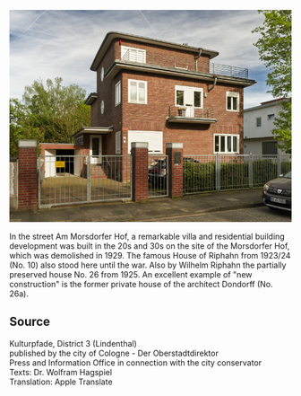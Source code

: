 ![Am Morsdorfer Hof](./images/05315000-b03-t06/p6.3.jpg)

In the street Am Morsdorfer Hof, a remarkable villa and residential building development was built in the 20s and 30s on the site of the Morsdorfer Hof, which was demolished in 1929. The famous House of Riphahn from 1923/24 (No. 10) also stood here until the war. Also by Wilhelm Riphahn the partially preserved house No. 26 from 1925. An excellent example of "new construction" is the former private house of the architect Dondorff (No. 26a).

## Source

Kulturpfade, District 3 (Lindenthal)  
published by the city of Cologne - Der Oberstadtdirektor  
Press and Information Office in connection with the city conservator  
Texts: Dr. Wolfram Hagspiel  
Translation: Apple Translate